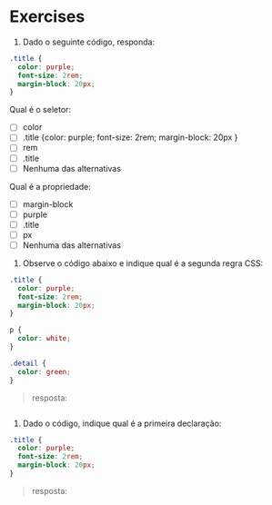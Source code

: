 # Exercises

1. Dado o seguinte código, responda:

```css
.title {
  color: purple;
  font-size: 2rem;
  margin-block: 20px;
}
```

Qual é o seletor:

- [ ] color
- [ ] .title {color: purple; font-size: 2rem; margin-block: 20px }
- [ ] rem
- [ ] .title
- [ ] Nenhuma das alternativas

Qual é a propriedade:

- [ ] margin-block
- [ ] purple
- [ ] .title
- [ ] px
- [ ] Nenhuma das alternativas

1. Observe o código abaixo e indique qual é a segunda regra CSS:

```css
.title {
  color: purple;
  font-size: 2rem;
  margin-block: 20px;
}

p {
  color: white;
}

.detail {
  color: green;
}
```

> resposta:

```css

```

1. Dado o código, indique qual é a primeira declaração:

```css
.title {
  color: purple;
  font-size: 2rem;
  margin-block: 20px;
}
```

> resposta:

```css

```
